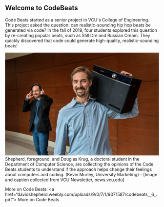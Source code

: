 ## Welcome to CodeBeats 

Code Beats started as a senior project in VCU's College of Engineering. This project asked the question: can realistic-sounding hip hop beats be generated via code? In the fall of 2019, four students explored this question by re-creating popular beats, such as Still Dre and Russian Cream. They quickly discovered that code could generate high-quality, realistic-sounding beats! 

<img src="Screen Shot 2021-10-27 at 1.18.56 PM.png" alt="hi" class="inline"/>
Shepherd, foreground, and Douglas Krug, a doctoral student in the Department of Computer Science, are collecting the opinions of the Code Beats students to understand if the approach helps change their feelings about computers and coding. (Kevin Morley, University Marketing) - [Image and caption collected from VCU Newsletter, news.vcu.edu]

​More on Code Beats: 
<a href=“davidshepherd.weebly.com/uploads/9/0/7/1/9071587/codebeats__6_.pdf"> More on Code Beats </a>

